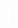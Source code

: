 # <!DOCTYPE html>
<html>

<head>
  <title>Змейка</title>
  <style>
    html,
    body {
      height: 100%;
      margin: 0;
    }

    /*Задаём глобальные параметры*/
    body {
      background: black;
      display: flex;
      align-items: center;
      justify-content: center;
    }

    /*Делаем границу вокруг игрового поля*/
    canvas {
      border: 1px solid white;
    }
  </style>
</head>

<body>
  <!-- Рисуем игровое поле -->
  <canvas width="400" height="400" id="game"></canvas>
  <!-- Сам скрипт с игрой -->
  <script>
    // Поле, на котором всё будет происходить, — тоже как бы переменная
    var canvas = document.getElementById('game');
    // Классическая змейка — двухмерная, сделаем такую же
    var context = canvas.getContext('2d');
    // Размер одной клеточки на поле — 16 пикселей
    var grid = 16;
    // Служебная переменная, которая отвечает за скорость змейки
    var count = 0;
    // А вот и сама змейка
    var snake = {
      // Начальные координаты
      x: 160,
      y: 160,
      // Скорость змейки — в каждом новом кадре змейка смещается по оси Х или У. На старте будет двигаться горизонтально, поэтому скорость по игреку равна нулю.
      dx: grid,
      dy: 0,
      // Тащим за собой хвост, который пока пустой
      cells: [],
      // Стартовая длина змейки — 4 клеточки
      maxCells: 4
    };
    // А это — еда. Представим, что это красные яблоки.
    var apple = {
      // Начальные координаты яблока
      x: 320,
      y: 320
    };
    // Делаем генератор случайных чисел в заданном диапазоне
    function getRandomInt(min, max) {
      return Math.floor(Math.random() * (max - min)) + min;
    }
    // Игровой цикл — основной процесс, внутри которого будет всё происходить
    function loop() {
      // Хитрая функция, которая замедляет скорость игры с 60 кадров в секунду до 15 (60/15 = 4)
      requestAnimationFrame(loop);
      // Игровой код выполнится только один раз из четырёх, в этом и суть замедления кадров, а пока переменная count меньше четырёх, код выполняться не будет
      if (++count < 4) {
        return;
      }
      // Обнуляем переменную скорости
      count = 0;
      // Очищаем игровое поле
      context.clearRect(0, 0, canvas.width, canvas.height);
      // Двигаем змейку с нужной скоростью
      snake.x += snake.dx;
      snake.y += snake.dy;
      // Если змейка достигла края поля по горизонтали — продолжаем её движение с противоположной строны
      if (snake.x < 0) {
        snake.x = canvas.width - grid;
      }
      else if (snake.x >= canvas.width) {
        snake.x = 0;
      }
      // Делаем то же самое для движения по вертикали
      if (snake.y < 0) {
        snake.y = canvas.height - grid;
      }
      else if (snake.y >= canvas.height) {
        snake.y = 0;
      }
      // Продолжаем двигаться в выбранном направлении. Голова всегда впереди, поэтому добавляем её координаты в начало массива, который отвечает за всю змейку
      snake.cells.unshift({ x: snake.x, y: snake.y });
      // Сразу после этого удаляем последний элемент из массива змейки, потому что она движется и постоянно освобождает клетки после себя
      if (snake.cells.length > snake.maxCells) {
        snake.cells.pop();
      }
      // Рисуем еду — красное яблоко
      context.fillStyle = 'red';
      context.fillRect(apple.x, apple.y, grid - 1, grid - 1);
      // Одно движение змейки — один новый нарисованный квадратик 
      context.fillStyle = 'green';
      // Обрабатываем каждый элемент змейки
      snake.cells.forEach(function (cell, index) {
        // Чтобы создать эффект клеточек, делаем зелёные квадратики меньше на один пиксель, чтобы вокруг них образовалась чёрная граница
        context.fillRect(cell.x, cell.y, grid - 1, grid - 1);
        // Если змейка добралась до яблока...
        if (cell.x === apple.x && cell.y === apple.y) {
          // увеличиваем длину змейки
          snake.maxCells++;
          // Рисуем новое яблочко
          // Помним, что размер холста у нас 400x400, при этом он разбит на ячейки — 25 в каждую сторону
          apple.x = getRandomInt(0, 25) * grid;
          apple.y = getRandomInt(0, 25) * grid;
        }
        // Проверяем, не столкнулась ли змея сама с собой
        // Для этого перебираем весь массив и смотрим, есть ли у нас в массиве змейки две клетки с одинаковыми координатами 
        for (var i = index + 1; i < snake.cells.length; i++) {
          // Если такие клетки есть — начинаем игру заново
          if (cell.x === snake.cells[i].x && cell.y === snake.cells[i].y) {
            // Задаём стартовые параметры основным переменным
            snake.x = 160;
            snake.y = 160;
            snake.cells = [];
            snake.maxCells = 4;
            snake.dx = grid;
            snake.dy = 0;
            // Ставим яблочко в случайное место
            apple.x = getRandomInt(0, 25) * grid;
            apple.y = getRandomInt(0, 25) * grid;
          }
        }
      });
    }
    // Смотрим, какие нажимаются клавиши, и реагируем на них нужным образом
    document.addEventListener('keydown', function (e) {
      // Дополнительно проверяем такой момент: если змейка движется, например, влево, то ещё одно нажатие влево или вправо ничего не поменяет — змейка продолжит двигаться в ту же сторону, что и раньше. Это сделано для того, чтобы не разворачивать весь массив со змейкой на лету и не усложнять код игры.
      // Стрелка влево
      // Если нажата стрелка влево, и при этом змейка никуда не движется по горизонтали…
      if (e.which === 37 && snake.dx === 0) {
        // то даём ей движение по горизонтали, влево, а вертикальное — останавливаем
        // Та же самая логика будет и в остальных кнопках
        snake.dx = -grid;
        snake.dy = 0;
      }
      // Стрелка вверх
      else if (e.which === 38 && snake.dy === 0) {
        snake.dy = -grid;
        snake.dx = 0;
      }
      // Стрелка вправо
      else if (e.which === 39 && snake.dx === 0) {
        snake.dx = grid;
        snake.dy = 0;
      }
      // Стрелка вниз
      else if (e.which === 40 && snake.dy === 0) {
        snake.dy = grid;
        snake.dx = 0;
      }
    });
    // Запускаем игру
    requestAnimationFrame(loop);
  </script>
</body>

</html>

